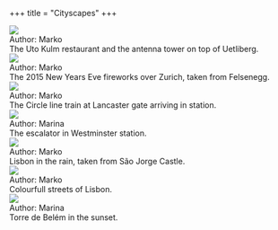 +++
title = "Cityscapes"
+++
<div class="photogallery">

<div class="photoframe">
  <div class="photo">
    <a href="https://drive.google.com/open?id=0B3e2zRvXHH5FSlZQMzBiOWRNTkk">
      <img src="/img/Uetliberg%20in%20dark%20fog%20thumbnail.jpeg" />
    </a>
  </div>
  <div class="description">
    <div class="author">
      Author: Marko
    </div>
    The Uto Kulm restaurant and the antenna tower on top of Uetliberg.
  </div>
</div>

<div class="photoframe">
  <div class="photo">
    <a href="https://drive.google.com/open?id=0B3e2zRvXHH5FODZ3MFFIVW96c2M">
      <img src="/img/New%20Year%202015%20Fireworks%20Over%20Zurich%20thumbnail.jpeg" />
    </a>
  </div>
  <div class="description">
    <div class="author">
      Author: Marko
    </div>
    The 2015 New Years Eve fireworks over Zurich, taken from Felsenegg.
  </div>
</div>

<div class="photoframe">
  <div class="photo">
    <a href="https://drive.google.com/open?id=0B3e2zRvXHH5FU2oySEZZZEZKek0">
      <img src="/img/London underground thumbnail.jpg">
    </a>
  </div>
  <div class="description">
    <div class="author">
      Author: Marko
    </div>
    The Circle line train at Lancaster gate arriving in station.
  </div>
</div>

<div class="photoframe">
  <div class="photo">
    <a href="https://drive.google.com/open?id=0B3e2zRvXHH5FT3MtVEMxQjExZ0k">
      <img src="/img/London underground escalator thumbnail.jpg">
    </a>
  </div>
  <div class="description">
    <div class="author">
      Author: Marina
    </div>
    The escalator in Westminster station.
  </div>
</div>

<div class="photoframe">
  <div class="photo">
    <a href="https://drive.google.com/open?id=0B3e2zRvXHH5FSGpGRGVYNkRxazA">
      <img src="/img/Lisbon thumbnail.jpeg">
    </a>
  </div>
  <div class="description">
    <div class="author">
      Author: Marko
    </div>
    Lisbon in the rain, taken from São Jorge Castle.
  </div>
</div>

<div class="photoframe">
  <div class="photo">
    <a href="https://drive.google.com/open?id=0B3e2zRvXHH5FZ0habktwTko4MWs">
      <img src="/img/Streets of Lisbon thumbnail.jpeg">
    </a>
  </div>
  <div class="description">
    <div class="author">
      Author: Marko
    </div>
    Colourfull streets of Lisbon.
  </div>
</div>

<div class="photoframe">
  <div class="photo">
    <a href="https://drive.google.com/open?id=0B3e2zRvXHH5FQXIwaTJRTjUtNjQ">
      <img src="/img/Torre de Belem thumbnail.jpeg">
    </a>
  </div>
  <div class="description">
    <div class="author">
      Author: Marina
    </div>
    Torre de Belém in the sunset.
  </div>
</div>

</div>
